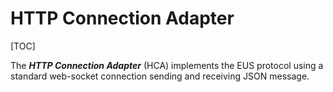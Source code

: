 # HTTP Connection Adapter

[TOC]

The ***HTTP Connection Adapter*** (HCA) implements the EUS protocol using a standard web-socket connection sending and receiving JSON message.
